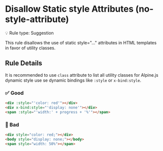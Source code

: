 # Disallow Static style Attributes (no-style-attribute)
💡 Rule type: Suggestion

This rule disallows the use of static style="..." attributes in HTML templates in favor of utility classes.

## Rule Details
It is recommended to use `class` attribute to list all utility classes for Alpine.js dynamic style use se dynamic bindings like `:style` or `x-bind:style`.

### ✅ Good

```html
<div :style="'color: red'"></div>
<div x-bind:style="'display: none'"></div>
<span :style="'width:' + progress + '%'"></span>
```
### 🚫 Bad
```html
<div style="color: red;"></div>
<body style="display: none;"></body>
<span style="width: 50%"></span>
```